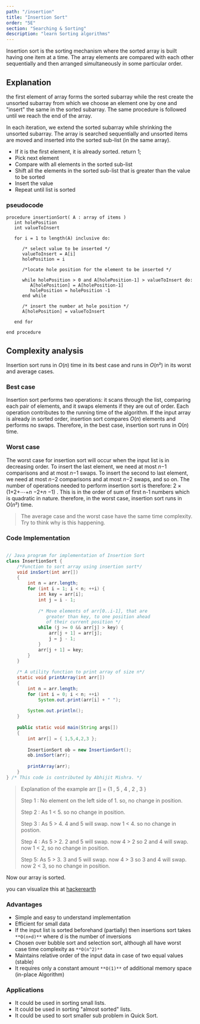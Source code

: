 ```yaml
---
path: "/insertion"
title: "Insertion Sort"
order: "5E"
section: "Searching & Sorting"
description: "learn Sorting algorithms"
---
```

Insertion sort is the sorting mechanism where the sorted array is built having one item at a time. The array elements are compared with each other sequentially and then arranged simultaneously in some particular order.

## Explanation

 the first element of array forms the sorted subarray while the rest create the unsorted subarray from which we choose an element one by one and "insert" the same in the sorted subarray. The same procedure is followed until we reach the end of the array.

In each iteration, we extend the sorted subarray while shrinking the unsorted subarray. The array is searched sequentially and unsorted items are moved and inserted into the sorted sub-list (in the same array).

* If it is the first element, it is already sorted. return 1;
* Pick next element
* Compare with all elements in the sorted sub-list
* Shift all the elements in the sorted sub-list that is greater than the value to be sorted
* Insert the value
* Repeat until list is sorted

### pseudocode
```pseudocode
procedure insertionSort( A : array of items )
   int holePosition
   int valueToInsert
	
   for i = 1 to length(A) inclusive do:
	
      /* select value to be inserted */
      valueToInsert = A[i]
      holePosition = i
      
      /*locate hole position for the element to be inserted */
		
      while holePosition > 0 and A[holePosition-1] > valueToInsert do:
         A[holePosition] = A[holePosition-1]
         holePosition = holePosition -1
      end while
		
      /* insert the number at hole position */
      A[holePosition] = valueToInsert
      
   end for
	
end procedure
```



## Complexity analysis

Insertion sort runs in *O*(*n*) time in its best case and runs in *O*(*n*²) in its worst and average cases.

### Best case

Insertion sort performs two operations: it scans through the list, comparing each pair of elements, and it swaps elements if they are out of order. Each operation contributes to the running time of the algorithm. If the input array is already in sorted order, insertion sort compares *O*(*n*) elements and performs no swaps. Therefore, in the best case, insertion sort runs in O(*n*) time.

### Worst case

The worst case for insertion sort will occur when the input list is in decreasing order. To insert the last element, we need at most *n*−1 comparisons and at most *n*−1 swaps. To insert the second to last element, we need at most *n*−2 comparisons and at most *n*−2 swaps, and so on. The number of operations needed to perform insertion sort is therefore: 2 × (1+2+⋯+*n* −2+*n* −1) . This is in the order of sum of first n-1 numbers which is quadratic in nature. therefore, in the worst case, insertion sort runs in O(*n*²) time.



> The average case and the worst case have the same time complexity. Try to think why is this happening.



### Code Implementation 

```java

// Java program for implementation of Insertion Sort
class InsertionSort {
    /*Function to sort array using insertion sort*/
    void insSort(int arr[])
    {
        int n = arr.length;
        for (int i = 1; i < n; ++i) {
            int key = arr[i];
            int j = i - 1;
 
            /* Move elements of arr[0..i-1], that are
               greater than key, to one position ahead
               of their current position */
            while (j >= 0 && arr[j] > key) {
                arr[j + 1] = arr[j];
                j = j - 1;
            }
            arr[j + 1] = key;
        }
    }
 
    /* A utility function to print array of size n*/
    static void printArray(int arr[])
    {
        int n = arr.length;
        for (int i = 0; i < n; ++i)
            System.out.print(arr[i] + " ");
 
        System.out.println();
    }
 
    public static void main(String args[])
    {
        int arr[] = { 1,5,4,2,3 };
 
        InsertionSort ob = new InsertionSort();
        ob.insSort(arr);
 
        printArray(arr);
    }
} /* This code is contributed by Abhijit Mishra. */
```

>
>
>Explanation of the example  arr [] = {1 , 5 , 4 , 2 , 3 }
>
>Step 1 : No element on the left side of 1. so, no change in position.
>
>Step 2 : As 1 < 5. so no change in position.
>
>Step 3 : As 5 > 4. 4 and 5 will swap. now 1 < 4. so no change in postion.
>
>Step 4 : As 5 > 2. 2 and 5 will swap. now 4 > 2 so 2 and 4 will swap. now 1 < 2, so no change in position.
>
>Step 5: As  5 > 3. 3 and 5 will swap. now 4 > 3 so 3 and 4 will swap. now 2 < 3, so no change in position. 

Now our array is sorted.

you can visualize this at [hackerearth](https://www.hackerearth.com/practice/algorithms/sorting/insertion-sort/visualize/) 

### Advantages



- Simple and easy to understand implementation
- Efficient for small data
- If the input list is sorted beforehand (partially) then insertions sort takes `**O(n+d)**` where d is the number of inversions
- Chosen over bubble sort and selection sort, although all have worst case time complexity as `**O(n^2)**`
- Maintains relative order of the input data in case of two equal values (stable)
- It requires only a constant amount `**O(1)**` of additional memory space (in-place Algorithm)



### Applications



- It could be used in sorting small lists.
- It could be used in sorting "almost sorted" lists.
- It could be used to sort smaller sub problem in Quick Sort.



